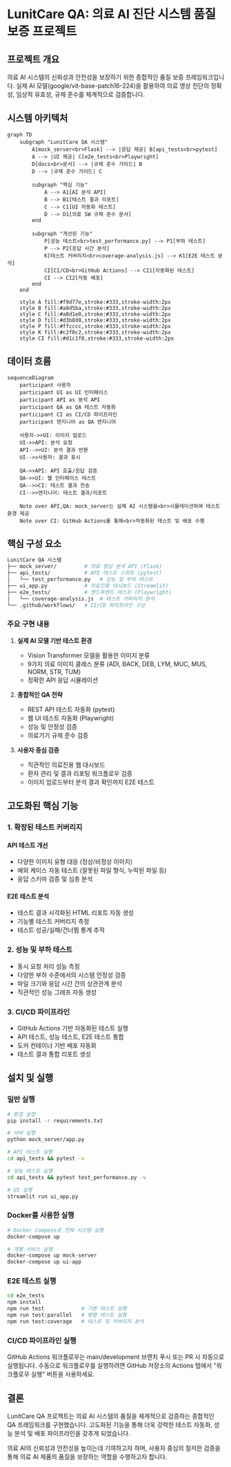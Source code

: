 # LunitCare QA: 의료 AI 진단 시스템 품질 보증 프로젝트

## 프로젝트 개요
의료 AI 시스템의 신뢰성과 안전성을 보장하기 위한 종합적인 품질 보증 프레임워크입니다. 실제 AI 모델(google/vit-base-patch16-224)을 활용하여 의료 영상 진단의 정확성, 임상적 유효성, 규제 준수를 체계적으로 검증합니다.

## 시스템 아키텍처

```mermaid
graph TD
    subgraph "LunitCare QA 시스템"
        A[mock_server<br>Flask] --> |응답 제공| B[api_tests<br>pytest]
        A --> |UI 제공| C[e2e_tests<br>Playwright]
        D[docs<br>문서] --> |규제 준수 가이드| B
        D --> |규제 준수 가이드| C
        
        subgraph "핵심 기능"
            A --> A1[AI 분석 API]
            B --> B1[테스트 결과 리포트]
            C --> C1[UI 자동화 테스트]
            D --> D1[의료 SW 규제 준수 문서]
        end
        
        subgraph "개선된 기능"
            P[성능 테스트<br>test_performance.py] --> P1[부하 테스트]
            P --> P2[응답 시간 분석]
            K[테스트 커버리지<br>coverage-analysis.js] --> K1[E2E 테스트 분석]
            CI[CI/CD<br>GitHub Actions] --> CI1[자동화된 테스트]
            CI --> CI2[자동 배포]
        end
    end
    
    style A fill:#f9d77e,stroke:#333,stroke-width:2px
    style B fill:#a8d5ba,stroke:#333,stroke-width:2px
    style C fill:#a8d1e0,stroke:#333,stroke-width:2px
    style D fill:#d3b8d8,stroke:#333,stroke-width:2px
    style P fill:#ffcccc,stroke:#333,stroke-width:2px
    style K fill:#c2f0c2,stroke:#333,stroke-width:2px
    style CI fill:#d1c1f0,stroke:#333,stroke-width:2px
```

## 데이터 흐름

```mermaid
sequenceDiagram
    participant 사용자
    participant UI as UI 인터페이스
    participant API as 분석 API
    participant QA as QA 테스트 자동화
    participant CI as CI/CD 파이프라인
    participant 엔지니어 as QA 엔지니어
    
    사용자->>UI: 이미지 업로드
    UI->>API: 분석 요청
    API-->>UI: 분석 결과 반환
    UI-->>사용자: 결과 표시
    
    QA->>API: API 호출/응답 검증
    QA->>UI: 웹 인터페이스 테스트
    QA-->>CI: 테스트 결과 전송
    CI-->>엔지니어: 테스트 결과/리포트
    
    Note over API,QA: mock_server는 실제 AI 시스템을<br>시뮬레이션하여 테스트 환경 제공
    Note over CI: GitHub Actions를 통해<br>자동화된 테스트 및 배포 수행
```

## 핵심 구성 요소

```bash
LunitCare QA 시스템
├── mock_server/         # 의료 영상 분석 API (Flask)
├── api_tests/           # API 테스트 스위트 (pytest)
│   └── test_performance.py   # 성능 및 부하 테스트
├── ui_app.py            # 의료진용 대시보드 (Streamlit)
├── e2e_tests/           # 엔드투엔드 테스트 (Playwright)
│   └── coverage-analysis.js  # 테스트 커버리지 분석
└── .github/workflows/   # CI/CD 파이프라인 구성
```

### 주요 구현 내용

1. **실제 AI 모델 기반 테스트 환경**
   - Vision Transformer 모델을 활용한 이미지 분류
   - 9가지 의료 이미지 클래스 분류 (ADI, BACK, DEB, LYM, MUC, MUS, NORM, STR, TUM)
   - 정확한 API 응답 시뮬레이션

2. **종합적인 QA 전략**
   - REST API 테스트 자동화 (pytest)
   - 웹 UI 테스트 자동화 (Playwright)
   - 성능 및 안정성 검증
   - 의료기기 규제 준수 검증

3. **사용자 중심 검증**
   - 직관적인 의료진용 웹 대시보드
   - 환자 관리 및 결과 리포팅 워크플로우 검증
   - 이미지 업로드부터 분석 결과 확인까지 E2E 테스트

## 고도화된 핵심 기능

### 1. 확장된 테스트 커버리지

#### API 테스트 개선
- 다양한 이미지 유형 대응 (정상/비정상 이미지)
- 예외 케이스 자동 테스트 (잘못된 파일 형식, 누락된 파일 등)
- 응답 스키마 검증 및 심층 분석

#### E2E 테스트 분석
- 테스트 결과 시각화된 HTML 리포트 자동 생성
- 기능별 테스트 커버리지 측정
- 테스트 성공/실패/건너뜀 통계 추적

### 2. 성능 및 부하 테스트

- 동시 요청 처리 성능 측정
- 다양한 부하 수준에서의 시스템 안정성 검증
- 파일 크기와 응답 시간 간의 상관관계 분석
- 직관적인 성능 그래프 자동 생성

### 3. CI/CD 파이프라인

- GitHub Actions 기반 자동화된 테스트 실행
- API 테스트, 성능 테스트, E2E 테스트 통합
- 도커 컨테이너 기반 배포 자동화
- 테스트 결과 통합 리포트 생성

## 설치 및 실행

### 일반 실행

```bash
# 환경 설정
pip install -r requirements.txt

# 서버 실행
python mock_server/app.py

# API 테스트 실행
cd api_tests && pytest -v

# 성능 테스트 실행
cd api_tests && pytest test_performance.py -v

# UI 실행
streamlit run ui_app.py
```

### Docker를 사용한 실행

```bash
# Docker Compose로 전체 시스템 실행
docker-compose up

# 개별 서비스 실행
docker-compose up mock-server
docker-compose up ui-app
```

### E2E 테스트 실행

```bash
cd e2e_tests
npm install
npm run test            # 기본 테스트 실행
npm run test:parallel   # 병렬 테스트 실행
npm run test:coverage   # 테스트 및 커버리지 분석
```

### CI/CD 파이프라인 실행

GitHub Actions 워크플로우는 main/development 브랜치 푸시 또는 PR 시 자동으로 실행됩니다.
수동으로 워크플로우를 실행하려면 GitHub 저장소의 Actions 탭에서 "워크플로우 실행" 버튼을 사용하세요.

## 결론

LunitCare QA 프로젝트는 의료 AI 시스템의 품질을 체계적으로 검증하는 종합적인 QA 프레임워크를 구현했습니다. 
고도화된 기능을 통해 더욱 강력한 테스트 자동화, 성능 분석 및 배포 파이프라인을 갖추게 되었습니다.

의료 AI의 신뢰성과 안전성을 높이는데 기여하고자 하며, 사용자 중심의 철저한 검증을 통해 의료 AI 제품의 품질을 보장하는 역할을 수행하고자 합니다.
